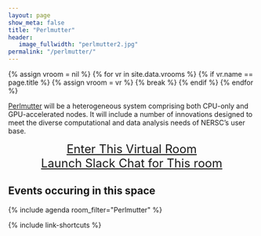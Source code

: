 ```yaml
---
layout: page
show_meta: false
title: "Perlmutter"
header:
   image_fullwidth: "perlmutter2.jpg"
permalink: "/perlmutter/"
---
```

{% assign vroom = nil %}
{% for vr in site.data.vrooms %}
  {% if vr.name == page.title %}
    {% assign vroom = vr %}
    {% break %}
  {% endif %}
{% endfor %}

[Perlmutter]({{vroom.webinfo}}) will be a heterogeneous system comprising both CPU-only
and GPU-accelerated nodes. It will include a number of innovations designed to meet the
diverse computational and data analysis needs of NERSC’s user base.

<center style="font-size:24px"><a href="{{vroom.zoom_link}}">Enter This Virtual Room</a></center>
<center style="font-size:24px"><a href="{{vroom.slack}}">Launch Slack Chat for This room</a></center>

## Events occuring in this space

{% include agenda room_filter="Perlmutter" %}

{% include link-shortcuts %}
